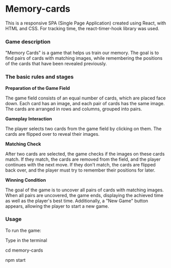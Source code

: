 # Memory-cards

This is a responsive SPA (Single Page Application) created using React, with HTML and CSS. For tracking time, the react-timer-hook library was used.

### Game description
"Memory Cards" is a game that helps us train our memory. The goal is to find pairs of cards with matching images, while remembering the positions of the cards that have been revealed previously.


### The basic rules and stages

**Preparation of the Game Field**

The game field consists of an equal number of cards, which are placed face down. Each card has an image, and each pair of cards has the same image. The cards are arranged in rows and columns, grouped into pairs.

**Gameplay Interaction**

The player selects two cards from the game field by clicking on them. The cards are flipped over to reveal their images.

**Matching Check**

After two cards are selected, the game checks if the images on these cards match. If they match, the cards are removed from the field, and the player continues with the next move. If they don't match, the cards are flipped back over, and the player must try to remember their positions for later.

**Winning Condition**

The goal of the game is to uncover all pairs of cards with matching images. When all pairs are uncovered, the game ends, displaying the achieved time as well as the player's best time. Additionally, a "New Game" button appears, allowing the player to start a new game.

### Usage

To run the game:

Type in the terminal

cd memory-cards

npm start

